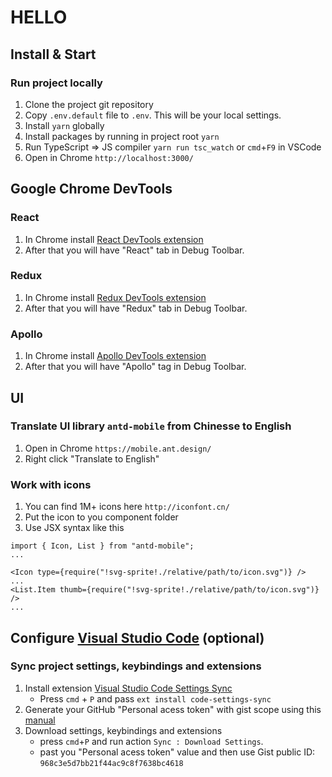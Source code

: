 # HELLO

## Install & Start

### Run project locally

1. Clone the project git repository
1. Copy `.env.default` file to `.env`. This will be your local settings.
1. Install `yarn` globally
1. Install packages by running in project root `yarn`
1. Run TypeScript => JS compiler `yarn run tsc_watch` or `cmd`+`F9` in VSCode
1. Open in Chrome `http://localhost:3000/`

## Google Chrome DevTools

### React

1. In Chrome install [React DevTools extension](https://chrome.google.com/webstore/detail/react-developer-tools/fmkadmapgofadopljbjfkapdkoienihi)
1. After that you will have "React" tab in Debug Toolbar.

### Redux

1. In Chrome install [Redux DevTools extension](https://chrome.google.com/webstore/detail/redux-devtools/lmhkpmbekcpmknklioeibfkpmmfibljd)
1. After that you will have "Redux" tab in Debug Toolbar.

### Apollo

1. In Chrome install [Apollo DevTools extension](https://chrome.google.com/webstore/detail/apollo-client-developer-t/jdkknkkbebbapilgoeccciglkfbmbnfm)
1. After that you will have "Apollo" tag in Debug Toolbar.

## UI

### Translate UI library `antd-mobile` from Chinesse to English

1. Open in Chrome `https://mobile.ant.design/`
1. Right click "Translate to English"

### Work with icons

1. You can find 1M+ icons here `http://iconfont.cn/`
1. Put the icon to you component folder
1. Use JSX syntax like this

```JSX
import { Icon, List } from "antd-mobile";
...

<Icon type={require("!svg-sprite!./relative/path/to/icon.svg")} />
...
<List.Item thumb={require("!svg-sprite!./relative/path/to/icon.svg")} />
...
```

## Configure [Visual Studio Code](https://code.visualstudio.com/) (optional)

### Sync project settings, keybindings and extensions

1. Install extension  [Visual Studio Code Settings Sync](https://marketplace.visualstudio.com/items?itemName=Shan.code-settings-sync)
    * Press `cmd` + `P` and pass `ext install code-settings-sync`
1. Generate your GitHub "Personal acess token" with gist scope using this [manual](https://marketplace.visualstudio.com/items?itemName=Shan.code-settings-sync#steps-to-get-the-github-key)
1. Download settings, keybindings and extensions
    * press `cmd`+`P` and run action `Sync : Download Settings`.
    * past you "Personal acess token" value and then use Gist public ID: `968c3e5d7bb21f44ac9c8f7638bc4618`

